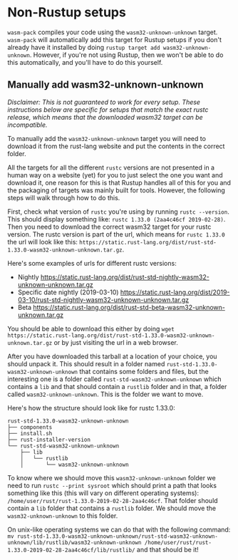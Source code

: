 # Non-Rustup setups
`wasm-pack` compiles your code using the `wasm32-unknown-unknown` target. `wasm-pack` will automatically add this target for Rustup setups if you don't already have it installed by doing `rustup target add wasm32-unknown-unknown`. However, if you're not using Rustup, then we won't be able to do this automatically, and you'll have to do this yourself.

## Manually add wasm32-unknown-unknown
*Disclaimer: This is not guaranteed to work for every setup. These instructions below are specific for setups that match the exact rustc release, which means that the downloaded wasm32 target can be incompatible.*

To manually add the `wasm32-unknown-unknown` target you will need to download it from the rust-lang website and put the contents in the correct folder.

All the targets for all the different `rustc` versions are not presented in a human way on a website (yet) for you to just select the one you want and download it, one reason for this is that Rustup handles all of this for you and the packaging of targets was mainly built for tools. However, the following steps will walk through how to do this.

First, check what version of `rustc` you're using by running `rustc --version`. This should display something like: `rustc 1.33.0 (2aa4c46cf 2019-02-28)`. Then you need to download the correct wasm32 target for your rustc version. The rustc version is part of the url, which means for `rustc 1.33.0` the url will look like this: `https://static.rust-lang.org/dist/rust-std-1.33.0-wasm32-unknown-unknown.tar.gz`.

Here's some examples of urls for different rustc versions:
 * Nightly https://static.rust-lang.org/dist/rust-std-nightly-wasm32-unknown-unknown.tar.gz
 * Specific date nightly (2019-03-10) https://static.rust-lang.org/dist/2019-03-10/rust-std-nightly-wasm32-unknown-unknown.tar.gz
 * Beta https://static.rust-lang.org/dist/rust-std-beta-wasm32-unknown-unknown.tar.gz

You should be able to download this either by doing `wget https://static.rust-lang.org/dist/rust-std-1.33.0-wasm32-unknown-unknown.tar.gz` or by just visiting the url in a web browser.

After you have downloaded this tarball at a location of your choice, you should unpack it. This should result in a folder named `rust-std-1.33.0-wasm32-unknown-unknown` that contains some folders and files, but the interesting one is a folder called `rust-std-wasm32-unknown-unknown` which contains a `lib` and that should contain a `rustlib` folder and in that, a folder called `wasm32-unknown-unknown`. This is the folder we want to move.

Here's how the structure should look like for rustc 1.33.0:
```
rust-std-1.33.0-wasm32-unknown-unknown
├── components
├── install.sh
├── rust-installer-version
└── rust-std-wasm32-unknown-unknown
    ├── lib
    │   └── rustlib
    │       └── wasm32-unknown-unknown
```

To know where we should move this `wasm32-unknown-unknown` folder we need to run `rustc --print sysroot` which should print a path that looks something like this (this will vary on different operating systems): `/home/user/rust/rust-1.33.0-2019-02-28-2aa4c46cf`. That folder should contain a `lib` folder that contains a `rustlib` folder. We should move the `wasm32-unknown-unknown` to this folder.

On unix-like operating systems we can do that with the following command:
`mv rust-std-1.33.0-wasm32-unknown-unknown/rust-std-wasm32-unknown-unknown/lib/rustlib/wasm32-unknown-unknown /home/user/rust/rust-1.33.0-2019-02-28-2aa4c46cf/lib/rustlib/` and that should be it!
